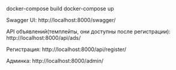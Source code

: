 docker-compose build
docker-compose up

Swagger UI: http://localhost:8000/swagger/

API объявлений(темплейты, они доступны после регистрации): http://localhost:8000/api/ads/

Регистрация: http://localhost:8000/api/register/

Админка: http://localhost:8000/admin/

